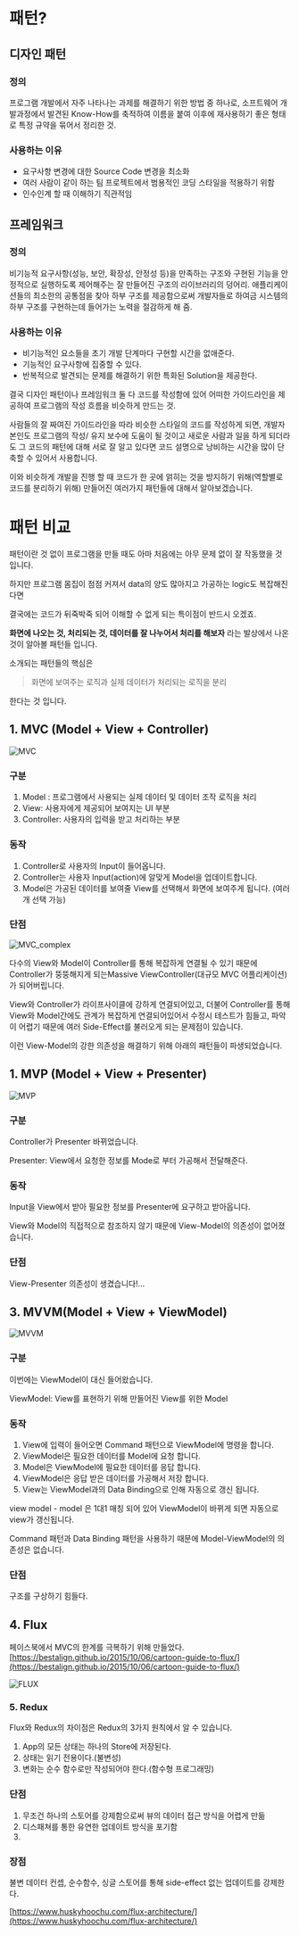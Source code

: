 # 패턴?

## 디자인 패턴

### 정의

프로그램 개발에서 자주 나타나는 과제를 해결하기 위한 방법 중 하나로, 소프트웨어 개발과정에서 발견된 Know-How를 축적하여 이름을 붙여 이후에 재사용하기 좋은 형태로 특정 규약을 묶어서 정리한 것.

### 사용하는 이유

- 요구사항 변경에 대한 Source Code 변경을 최소화
- 여러 사람이 같이 하는 팀 프로젝트에서 범용적인 코딩 스타일을 적용하기 위함
- 인수인계 할 때 이해하기 직관적임

## 프레임워크

### 정의

비기능적 요구사항(성능, 보안, 확장성, 안정성 등)을 만족하는 구조와 구현된 기능을 안정적으로 실행하도록 제어해주는 잘 만들어진 구조의 라이브러리의 덩어리. 애플리케이션들의 최소한의 공통점을 찾아 하부 구조를 제공함으로써 개발자들로 하여금 시스템의 하부 구조를 구현하는데 들어가는 노력을 절감하게 해 줌.

### 사용하는 이유

- 비기능적인 요소들을 초기 개발 단계마다 구현할 시간을 없애준다.
- 기능적인 요구사항에 집중할 수 있다.
- 반복적으로 발견되는 문제를 해결하기 위한 특화된 Solution을 제공한다.

결국 디자인 패턴이나 프레임워크 둘 다 코드를 작성함에 있어 어떠한 가이드라인을 제공하여 프로그램의 작성 흐름을 비슷하게 만드는 것.

사람들의 잘 짜여진 가이드라인을 따라 비슷한 스타일의 코드를 작성하게 되면, 개발자 본인도 프로그램의 작성/ 유지 보수에 도움이 될 것이고 새로운 사람과 일을 하게 되더라도 그 코드의 패턴에 대해 서로 잘 알고 있다면 코드 설명으로 낭비하는 시간을 많이 단축할 수 있어서 사용합니다.

이와 비슷하게 개발을 진행 할 때 코드가 한 곳에 얽히는 것을 방지하기 위해(역할별로 코드를 분리하기 위해) 만들어진 여러가지 패턴들에 대해서 알아보겠습니다.

# 패턴 비교

패턴이란 것 없이 프로그램을 만들 때도 아마 처음에는 아무 문제 없이 잘 작동했을 것 입니다.

하지만 프로그램 몸집이 점점 커져서 data의 양도 많아지고 가공하는 logic도 복잡해진다면

결국에는 코드가 뒤죽박죽 되어 이해할 수 없게 되는 특이점이 반드시 오겠죠.

**화면에 나오는 것, 처리되는 것, 데이터를 잘 나누어서 처리를 해보자** 라는 발상에서 나온 것이 알아볼 패턴들 입니다.

소개되는 패턴들의 핵심은

> 화면에 보여주는 로직과 실제 데이터가 처리되는 로직을 분리

한다는 것 입니다.

## 1. MVC (Model + View + Controller)

![MVC](./resources/images/MVC.png)

### 구분

1. Model : 프로그램에서 사용되는 실제 데이터 및 데이터 조작 로직을 처리
2. View: 사용자에게 제공되어 보여지는 UI 부분
3. Controller: 사용자의 입력을 받고 처리하는 부분

### 동작

1. Controller로 사용자의 Input이 들어옵니다.
2. Controller는 사용자 Input(action)에 알맞게 Model을 업데이트합니다.
3. Model은 가공된 데이터를 보여줄 View를 선택해서 화면에 보여주게 됩니다. (여러개 선택 가능)

### 단점

![MVC_complex](./resources/images/MVC_complex.png)

다수의 View와 Model이 Controller를 통해 복잡하게 연결될 수 있기 때문에 Controller가 뚱뚱해지게 되는Massive ViewController(대규모 MVC 어플리케이션)가 되어버립니다.

View와 Controller가 라이프사이클에 강하게 연결되어있고, 더불어 Controller를 통해 View와 Model간에도 관계가 복잡하게 연결되어있어서 수정시 테스트가 힘들고, 파악이 어렵기 때문에 여러 Side-Effect를 불러오게 되는 문제점이 있습니다.

이런 View-Model의 강한 의존성을 해결하기 위해 아래의 패턴들이 파생되었습니다.

## 1. MVP (Model + View + Presenter)

![MVP](./resources/images/MVP.png)

### 구분

Controller가 Presenter 바뀌었습니다.

Presenter: View에서 요청한 정보를 Mode로 부터 가공해서 전달해준다.

### 동작

Input을 View에서 받아 필요한 정보를 Presenter에 요구하고 받아옵니다.

View와 Model의 직접적으로 참조하지 않기 때문에 View-Model의 의존성이 없어졌습니다.

### 단점

View-Presenter 의존성이 생겼습니다!...

## 3. MVVM(Model + View + ViewModel)

![MVVM](./resources/images/MVVM.png)

### 구분

이번에는 ViewModel이 대신 들어왔습니다.

ViewModel: View를 표현하기 위해 만들어진 View를 위한 Model

### 동작

1. View에 입력이 들어오면 Command 패턴으로 ViewModel에 명령을 합니다.
2. ViewModel은 필요한 데이터를 Model에 요청 합니다.
3. Model은 ViewModel에 필요한 데이터를 응답 합니다.
4. ViewModel은 응답 받은 데이터를 가공해서 저장 합니다.
5. View는 ViewModel과의 Data Binding으로 인해 자동으로 갱신 됩니다.

view model - model 은 1대1 매칭 되어 있어 ViewModel이 바뀌게 되면 자동으로 view가 갱신됩니다.

Command 패턴과 Data Binding 패턴을 사용하기 때문에 Model-ViewModel의 의존성은 없습니다.

### 단점

구조를 구상하기 힘들다.

## 4. Flux

페이스북에서 MVC의 한계를 극복하기 위해 만들었다.
[https://bestalign.github.io/2015/10/06/cartoon-guide-to-flux/](https://bestalign.github.io/2015/10/06/cartoon-guide-to-flux/)

![FLUX](./resources/images/FLUX.png)

### 5. Redux

Flux와 Redux의 차이점은 Redux의 3가지 원칙에서 알 수 있습니다.

1. App의 모든 상태는 하나의 Store에 저장된다.
2. 상태는 읽기 전용이다.(불변성)
3. 변화는 순수 함수로만 작성되어야 한다.(함수형 프로그래밍)

### 단점

1. 무조건 하나의 스토어를 강제함으로써 뷰의 데이터 접근 방식을 어렵게 만듦
2. 디스패쳐를 통한 유연한 업데이트 방식을 포기함
3.

### 장점

불변 데이터 컨셉, 순수함수, 싱글 스토어를 통해 side-effect 없는 업데이트를 강제한다.

[https://www.huskyhoochu.com/flux-architecture/](https://www.huskyhoochu.com/flux-architecture/)
